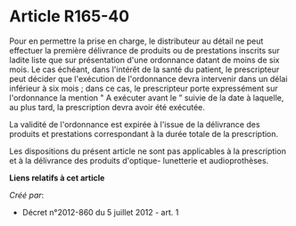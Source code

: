 # Article R165-40

Pour en permettre la prise en charge, le distributeur au détail ne peut effectuer la première délivrance de produits ou de
prestations inscrits sur ladite liste que sur présentation d'une ordonnance datant de moins de six mois. Le cas échéant, dans
l'intérêt de la santé du patient, le prescripteur peut décider que l'exécution de l'ordonnance devra intervenir dans un délai
inférieur à six mois ; dans ce cas, le prescripteur porte expressément sur l'ordonnance la mention " A exécuter avant le ”
suivie de la date à laquelle, au plus tard, la prescription devra avoir été exécutée. 

La validité de l'ordonnance est expirée à l'issue de la délivrance des produits et prestations correspondant à la durée
totale de la prescription. 

Les dispositions du présent article ne sont pas applicables à la prescription et à la délivrance des produits d'optique-
lunetterie et audioprothèses.

**Liens relatifs à cet article**

_Créé par_:

  - Décret n°2012-860 du 5 juillet 2012 - art. 1
